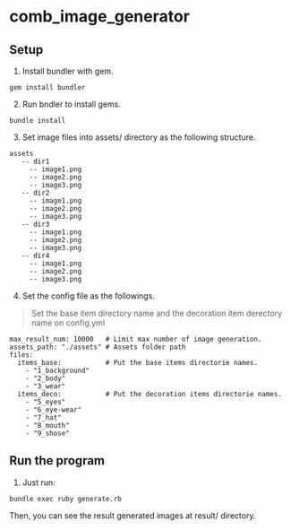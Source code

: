 # comb_image_generator

## Setup

1. Install bundler with gem.
```
gem install bundler
```

2. Run bndler to install gems.
```
bundle install
```

3. Set image files into assets/ directory as the following structure.
```
assets
   -- dir1
     -- image1.png
     -- image2.png
     -- image3.png
   -- dir2
     -- image1.png
     -- image2.png
     -- image3.png
   -- dir3
     -- image1.png
     -- image2.png
     -- image3.png
   -- dir4
     -- image1.png
     -- image2.png
     -- image3.png
```

4. Set the config file as the followings.
> Set the base item directory name and the decoration item derectory name on config.yml
```
max_result_num: 10000   # Limit max number of image generation.
assets_path: "./assets" # Assets folder path
files:
  items_base:           # Put the base items directorie names.
    - "1_background"
    - "2_body"
    - "3_wear"
  items_deco:           # Put the decoration items directorie names.
    - "5_eyes"
    - "6_eye-wear"
    - "7_hat"
    - "8_mouth"
    - "9_shose"
```

## Run the program
1. Just run:
```
bundle exec ruby generate.rb
```
Then, you can see the result generated images at result/ directory.
